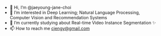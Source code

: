 - 👋 Hi, I’m @jaeyoung-jane-choi
- 👀 I’m interested in Deep Learning; Natural Language Processing, Computer Vision and Recommendation Systems
- 🌱 I’m currently studying about Real-time Video Instance Segmentation ✨
- 📫 How to reach me cjengy@gmail.com 

